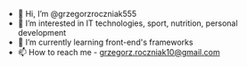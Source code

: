 - 👋 Hi, I’m @grzegorzroczniak555
- 👀 I’m interested in IT technologies, sport, nutrition, personal development
- 🌱 I’m currently learning front-end's frameworks
- 📫 How to reach me - grzegorz.roczniak10@gmail.com

<!---
grzegorzroczniak555/grzegorzroczniak555 is a ✨ special ✨ repository because its `README.md` (this file) appears on your GitHub profile.
You can click the Preview link to take a look at your changes.
--->
